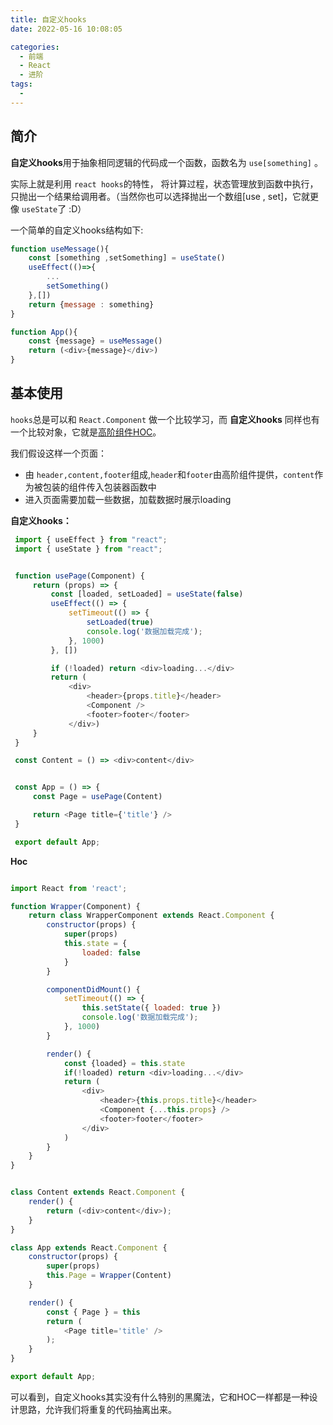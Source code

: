 ```yaml
---
title: 自定义hooks
date: 2022-05-16 10:08:05

categories:
  - 前端
  - React
  - 进阶
tags:
  - 
---
```


## 简介

**自定义hooks**用于抽象相同逻辑的代码成一个函数，函数名为 `use[something]` 。

 实际上就是利用 `react hooks`的特性， 将计算过程，状态管理放到函数中执行，只抛出一个结果给调用者。（当然你也可以选择抛出一个数组[use , set]，它就更像 `useState`了 :D）

 一个简单的自定义hooks结构如下:

```javascript
function useMessage(){
    const [something ,setSomething] = useState()
    useEffect(()=>{
        ...
        setSomething()
    },[])
    return {message : something}
}

function App(){
    const {message} = useMessage()
    return (<div>{message}</div>)
}
```

 ## 基本使用

 `hooks`总是可以和 `React.Component` 做一个比较学习，而 **自定义hooks** 同样也有一个比较对象，它就是[高阶组件HOC](/react/react16-react18/40.HOC.html)。

 我们假设这样一个页面：
 -  由 `header,content,footer`组成,`header`和`footer`由高阶组件提供，`content`作为被包装的组件传入包装器函数中
 -  进入页面需要加载一些数据，加载数据时展示loading

 **自定义hooks：**

 ```javascript
  import { useEffect } from "react";
  import { useState } from "react";


  function usePage(Component) {
      return (props) => {
          const [loaded, setLoaded] = useState(false)
          useEffect(() => {
              setTimeout(() => {
                  setLoaded(true)
                  console.log('数据加载完成');
              }, 1000)
          }, [])

          if (!loaded) return <div>loading...</div>
          return (
              <div>
                  <header>{props.title}</header>
                  <Component />
                  <footer>footer</footer>
              </div>)
      }
  }

  const Content = () => <div>content</div>


  const App = () => {
      const Page = usePage(Content)

      return <Page title={'title'} />
  }

  export default App;
```

**Hoc**

```javascript

import React from 'react';

function Wrapper(Component) {
    return class WrapperComponent extends React.Component {
        constructor(props) {
            super(props)
            this.state = {
                loaded: false
            }
        }

        componentDidMount() {
            setTimeout(() => {
                this.setState({ loaded: true })
                console.log('数据加载完成');
            }, 1000)
        }

        render() {
            const {loaded} = this.state
            if(!loaded) return <div>loading...</div>
            return ( 
                <div>
                    <header>{this.props.title}</header>
                    <Component {...this.props} />
                    <footer>footer</footer>
                </div>
            )
        }
    }
}


class Content extends React.Component {
    render() {
        return (<div>content</div>);
    }
}

class App extends React.Component {
    constructor(props) {
        super(props)
        this.Page = Wrapper(Content)
    }

    render() {
        const { Page } = this
        return (
            <Page title='title' />
        );
    }
}

export default App;


```

可以看到，自定义hooks其实没有什么特别的黑魔法，它和HOC一样都是一种设计思路，允许我们将重复的代码抽离出来。
